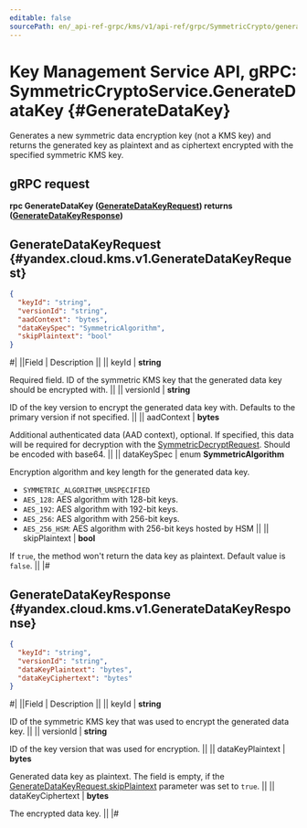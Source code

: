 ```yaml
---
editable: false
sourcePath: en/_api-ref-grpc/kms/v1/api-ref/grpc/SymmetricCrypto/generateDataKey.md
---
```


# Key Management Service API, gRPC: SymmetricCryptoService.GenerateDataKey {#GenerateDataKey}

Generates a new symmetric data encryption key (not a KMS key) and returns
the generated key as plaintext and as ciphertext encrypted with the specified symmetric KMS key.

## gRPC request

**rpc GenerateDataKey ([GenerateDataKeyRequest](#yandex.cloud.kms.v1.GenerateDataKeyRequest)) returns ([GenerateDataKeyResponse](#yandex.cloud.kms.v1.GenerateDataKeyResponse))**

## GenerateDataKeyRequest {#yandex.cloud.kms.v1.GenerateDataKeyRequest}

```json
{
  "keyId": "string",
  "versionId": "string",
  "aadContext": "bytes",
  "dataKeySpec": "SymmetricAlgorithm",
  "skipPlaintext": "bool"
}
```

#|
||Field | Description ||
|| keyId | **string**

Required field. ID of the symmetric KMS key that the generated data key should be encrypted with. ||
|| versionId | **string**

ID of the key version to encrypt the generated data key with.
Defaults to the primary version if not specified. ||
|| aadContext | **bytes**

Additional authenticated data (AAD context), optional.
If specified, this data will be required for decryption with the [SymmetricDecryptRequest](/docs/kms/api-ref/grpc/SymmetricCrypto/decrypt#yandex.cloud.kms.v1.SymmetricDecryptRequest).
Should be encoded with base64. ||
|| dataKeySpec | enum **SymmetricAlgorithm**

Encryption algorithm and key length for the generated data key.

- `SYMMETRIC_ALGORITHM_UNSPECIFIED`
- `AES_128`: AES algorithm with 128-bit keys.
- `AES_192`: AES algorithm with 192-bit keys.
- `AES_256`: AES algorithm with 256-bit keys.
- `AES_256_HSM`: AES algorithm with 256-bit keys hosted by HSM ||
|| skipPlaintext | **bool**

If `true`, the method won't return the data key as plaintext.
Default value is `false`. ||
|#

## GenerateDataKeyResponse {#yandex.cloud.kms.v1.GenerateDataKeyResponse}

```json
{
  "keyId": "string",
  "versionId": "string",
  "dataKeyPlaintext": "bytes",
  "dataKeyCiphertext": "bytes"
}
```

#|
||Field | Description ||
|| keyId | **string**

ID of the symmetric KMS key that was used to encrypt the generated data key. ||
|| versionId | **string**

ID of the key version that was used for encryption. ||
|| dataKeyPlaintext | **bytes**

Generated data key as plaintext.
The field is empty, if the [GenerateDataKeyRequest.skipPlaintext](#yandex.cloud.kms.v1.GenerateDataKeyRequest) parameter
was set to `true`. ||
|| dataKeyCiphertext | **bytes**

The encrypted data key. ||
|#